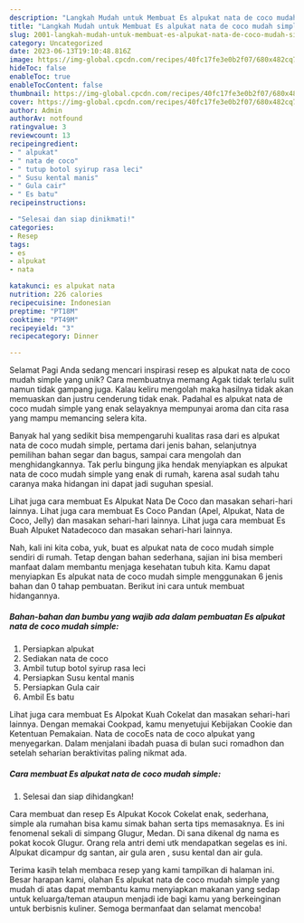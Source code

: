 ```yaml
---
description: "Langkah Mudah untuk Membuat Es alpukat nata de coco mudah simple yang Enak, Mantap"
title: "Langkah Mudah untuk Membuat Es alpukat nata de coco mudah simple yang Enak, Mantap"
slug: 2001-langkah-mudah-untuk-membuat-es-alpukat-nata-de-coco-mudah-simple-yang-enak-mantap
category: Uncategorized
date: 2023-06-13T19:10:48.816Z
image: https://img-global.cpcdn.com/recipes/40fc17fe3e0b2f07/680x482cq70/es-alpukat-nata-de-coco-mudah-simple-foto-resep-utama.jpg
hideToc: false
enableToc: true
enableTocContent: false
thumbnail: https://img-global.cpcdn.com/recipes/40fc17fe3e0b2f07/680x482cq70/es-alpukat-nata-de-coco-mudah-simple-foto-resep-utama.jpg
cover: https://img-global.cpcdn.com/recipes/40fc17fe3e0b2f07/680x482cq70/es-alpukat-nata-de-coco-mudah-simple-foto-resep-utama.jpg
author: Admin
authorAv: notfound
ratingvalue: 3
reviewcount: 13
recipeingredient:
- " alpukat"
- " nata de coco"
- " tutup botol syirup rasa leci"
- " Susu kental manis"
- " Gula cair"
- " Es batu"
recipeinstructions:

- "Selesai dan siap dinikmati!"
categories:
- Resep
tags:
- es
- alpukat
- nata

katakunci: es alpukat nata 
nutrition: 226 calories
recipecuisine: Indonesian
preptime: "PT18M"
cooktime: "PT49M"
recipeyield: "3"
recipecategory: Dinner

---
```



Selamat Pagi Anda sedang mencari inspirasi resep es alpukat nata de coco mudah simple yang unik? Cara membuatnya memang Agak tidak terlalu sulit namun tidak gampang juga. Kalau keliru mengolah maka hasilnya tidak akan memuaskan dan justru cenderung tidak enak. Padahal es alpukat nata de coco mudah simple yang enak selayaknya mempunyai aroma dan cita rasa yang mampu memancing selera kita.


Banyak hal yang sedikit bisa mempengaruhi kualitas rasa dari es alpukat nata de coco mudah simple, pertama dari jenis bahan, selanjutnya pemilihan bahan segar dan bagus, sampai cara mengolah dan menghidangkannya. Tak perlu bingung jika hendak menyiapkan es alpukat nata de coco mudah simple yang enak di rumah, karena asal sudah tahu caranya maka hidangan ini dapat jadi suguhan spesial.

Lihat juga cara membuat Es Alpukat Nata De Coco dan masakan sehari-hari lainnya. Lihat juga cara membuat Es Coco Pandan (Apel, Alpukat, Nata de Coco, Jelly) dan masakan sehari-hari lainnya. Lihat juga cara membuat Es Buah Alpuket Natadecoco dan masakan sehari-hari lainnya.


Nah, kali ini kita coba, yuk, buat es alpukat nata de coco mudah simple sendiri di rumah. Tetap dengan bahan sederhana, sajian ini bisa memberi manfaat dalam membantu menjaga kesehatan tubuh kita. Kamu dapat menyiapkan Es alpukat nata de coco mudah simple menggunakan 6 jenis bahan dan 0 tahap pembuatan. Berikut ini cara untuk membuat hidangannya.

<!--inarticleads1-->

##### Bahan-bahan dan bumbu yang wajib ada dalam pembuatan Es alpukat nata de coco mudah simple:

1. Persiapkan  alpukat
1. Sediakan  nata de coco
1. Ambil  tutup botol syirup rasa leci
1. Persiapkan  Susu kental manis
1. Persiapkan  Gula cair
1. Ambil  Es batu


Lihat juga cara membuat Es Alpokat Kuah Cokelat dan masakan sehari-hari lainnya. Dengan memakai Cookpad, kamu menyetujui Kebijakan Cookie dan Ketentuan Pemakaian. Nata de cocoEs nata de coco alpukat yang menyegarkan. Dalam menjalani ibadah puasa di bulan suci romadhon dan setelah seharian beraktivitas paling nikmat ada. 

<!--inarticleads2-->

##### Cara membuat Es alpukat nata de coco mudah simple:


1. Selesai dan siap dihidangkan!

Cara membuat dan resep Es Alpukat Kocok Cokelat enak, sederhana, simple ala rumahan bisa kamu simak bahan serta tips memasaknya. Es ini fenomenal sekali di simpang Glugur, Medan. Di sana dikenal dg nama es pokat kocok Glugur. Orang rela antri demi utk mendapatkan segelas es ini. Alpukat dicampur dg santan, air gula aren , susu kental dan air gula. 

Terima kasih telah membaca resep yang kami tampilkan di halaman ini. Besar harapan kami, olahan Es alpukat nata de coco mudah simple yang mudah di atas dapat membantu kamu menyiapkan makanan yang sedap untuk keluarga/teman ataupun menjadi ide bagi kamu yang berkeinginan untuk berbisnis kuliner. Semoga bermanfaat dan selamat mencoba!
